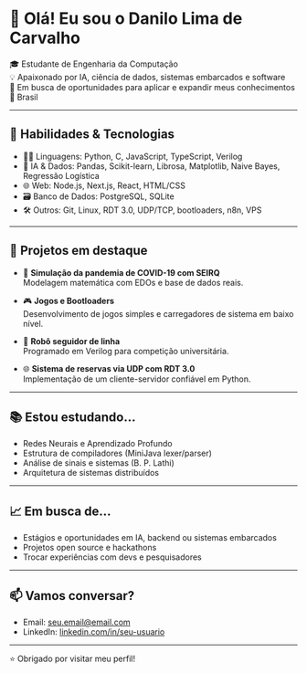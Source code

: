 # 👋 Olá! Eu sou o Danilo Lima de Carvalho

🎓 Estudante de Engenharia da Computação  
💡 Apaixonado por IA, ciência de dados, sistemas embarcados e software  
💼 Em busca de oportunidades para aplicar e expandir meus conhecimentos  
📍 Brasil

---

## 🚀 Habilidades & Tecnologias

- 👨‍💻 Linguagens: Python, C, JavaScript, TypeScript, Verilog
- 🧠 IA & Dados: Pandas, Scikit-learn, Librosa, Matplotlib, Naive Bayes, Regressão Logística
- 🌐 Web: Node.js, Next.js, React, HTML/CSS
- 🗃️ Banco de Dados: PostgreSQL, SQLite
- 🛠️ Outros: Git, Linux, RDT 3.0, UDP/TCP, bootloaders, n8n, VPS

---

## 🧠 Projetos em destaque

- 🔬 **Simulação da pandemia de COVID-19 com SEIRQ**  
  Modelagem matemática com EDOs e base de dados reais.

- 🎮 **Jogos e Bootloaders**  
  Desenvolvimento de jogos simples e carregadores de sistema em baixo nível.

- 🤖 **Robô seguidor de linha**  
  Programado em Verilog para competição universitária.

- 🌐 **Sistema de reservas via UDP com RDT 3.0**  
  Implementação de um cliente-servidor confiável em Python.

---

## 📚 Estou estudando...

- Redes Neurais e Aprendizado Profundo  
- Estrutura de compiladores (MiniJava lexer/parser)  
- Análise de sinais e sistemas (B. P. Lathi)  
- Arquitetura de sistemas distribuídos

---

## 📈 Em busca de...

- Estágios e oportunidades em IA, backend ou sistemas embarcados  
- Projetos open source e hackathons  
- Trocar experiências com devs e pesquisadores

---

## 📫 Vamos conversar?

- Email: seu.email@email.com  
- LinkedIn: [linkedin.com/in/seu-usuario](https://www.linkedin.com/in/daniloldcarvalho/)

---

⭐ Obrigado por visitar meu perfil!
